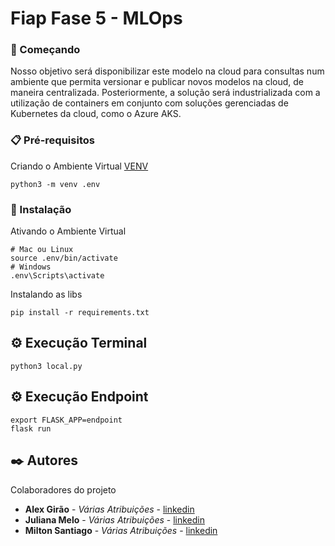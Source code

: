 # Fiap Fase 5 - MLOps
### 🚀 Começando
Nosso objetivo será disponibilizar este modelo na cloud para consultas num ambiente que permita versionar e publicar novos modelos na cloud, de maneira centralizada. Posteriormente, a solução será industrializada com a utilização de containers em conjunto com soluções gerenciadas de Kubernetes da cloud, como o Azure AKS.
### 📋 Pré-requisitos
Criando o Ambiente Virtual [VENV](https://www.treinaweb.com.br/blog/criando-ambientes-virtuais-para-projetos-python-com-o-virtualenv)
```
python3 -m venv .env
```
### 🔧 Instalação
Ativando o Ambiente Virtual
```
# Mac ou Linux
source .env/bin/activate
# Windows
.env\Scripts\activate
```
Instalando as libs
```
pip install -r requirements.txt
```
## ⚙️ Execução Terminal
```
python3 local.py
```
## ⚙️ Execução Endpoint
```
export FLASK_APP=endpoint
flask run
```

## ✒️ Autores
Colaboradores do projeto
* **Alex Girão** - *Várias Atribuições* - [linkedin](https://www.linkedin.com/in/alex-girao/)
* **Juliana Melo** - *Várias Atribuições* - [linkedin](https://www.linkedin.com/in/smelojuliana/)
* **Milton Santiago** - *Várias Atribuições* - [linkedin](https://www.linkedin.com/in/milton-santiago-9343281a/)
